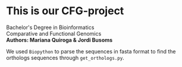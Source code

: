 # This is our CFG-project


Bachelor's Degree in Bioinformatics <br />
Comparative and Functional Genomics <br />
**Authors: Mariana Quiroga & Jordi Busoms** <br />

We used `Biopython` to parse the sequences in fasta format to find the orthologs sequences through `get_orthologs.py`. <br />


